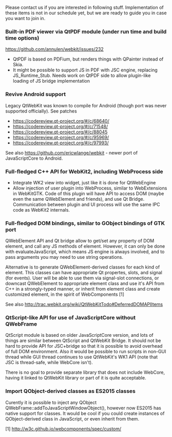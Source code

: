 Please contact us if you are interested in following stuff. Implementation of these items is not in our schedule yet, but we are ready to guide you in case you want to join in.

### Built-in PDF viewer via QtPDF module (under run time and build time options)

https://github.com/annulen/webkit/issues/232

* QtPDF is based on PDFium, but renders things with QPainter instead of Skia.
* It might be possible to support JS in PDF with JSC engine, replacing JS_Runtime_Stub. Needs work on QtPDF side to allow plugin-like loading of JS bridge implementation

### Revive Android support

Legacy QtWebKit was known to compile for Android (though port was never supported officially). See patches
* https://codereview.qt-project.org/#/c/68640/
* https://codereview.qt-project.org/#/c/71548/
* https://codereview.qt-project.org/#/c/88045
* https://codereview.qt-project.org/#/c/95969/
* https://codereview.qt-project.org/#/c/97993/

See also https://github.com/ericwlange/webkit - newer port of JavaScriptCore to Android.

### Full-fledged C++ API for WebKit2, including WebProcess side

* Integrate WK2 view into widget, just like it is done for QtWebEngine
* Allow injection of user plugin into WebProcess, similar to WebExtensions in WebKitGTK. Code of this plugin will have API to access DOM (maybe even the same QWebElement and friends), and use Qt Bridge. Communication between plugin and UI process will use the same IPC code as WebKit2 internals.

### Full-fledged DOM bindings, similar to GObject bindings of GTK port

QWebElement API and Qt bridge allow to get/set any property of DOM element, and call any JS methods of element. However, it can only be done with evaluateJavaScript, which means JS engine is always involved, and to pass arguments you may need to use string operations.

Alternative is to generate QWebElement-derived classes for each kind of element. This classes can have appropriate Qt propertes, slots, and signal (for events). User will be able to use them via signal-slot connections, or downcast QWebElement to appropriate element class and use it's API from C++ in a strongly-typed manner, or inherit from element class and create customized element, in the spirit of WebComponents [1]

See also http://trac.webkit.org/wiki/QtWebKitTodo#DeferredDOMAPIItems

### QtScript-like API for use of JavaScriptCore without QWebFrame

QtScript module is based on older JavaScriptCore version, and lots of things are similar between QtScript and QtWebKit Bridge. It should not be hard to provide API for JSC+bridge so that it is possible to avoid overhead of full DOM environment. Also it would be possible to run scripts in non-GUI thread while GUI thread continues to use QtWebKit's WK1 API (note that JSC is thread-safe, while WebCore isn't).

There is no goal to provide separate library that does not include WebCore, having it linked to QtWebKit library or part of it is quite acceptable.

### Import QObject-derived classes as ES2015 classes

Curently it is possible to inject any QObject QWebFrame::addToJavaScriptWindowObject(), however now ES2015 has native support for classes. It would be cool if you could create instances of QObject-derived class in JavaScript, or even inherit from them.


[1] http://w3c.github.io/webcomponents/spec/custom/